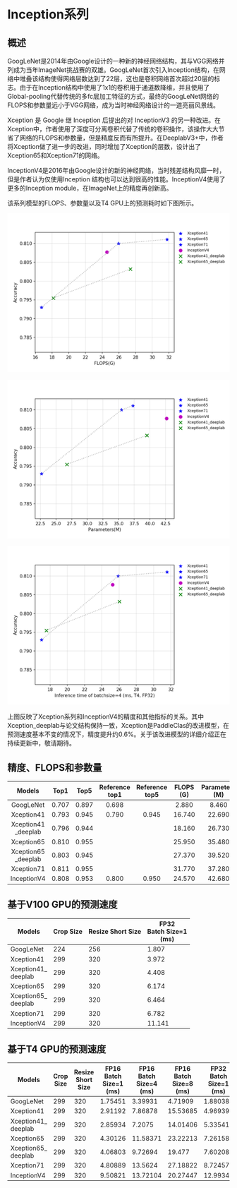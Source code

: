 # Inception系列

## 概述

GoogLeNet是2014年由Google设计的一种新的神经网络结构，其与VGG网络并列成为当年ImageNet挑战赛的双雄。GoogLeNet首次引入Inception结构，在网络中堆叠该结构使得网络层数达到了22层，这也是卷积网络首次超过20层的标志。由于在Inception结构中使用了1x1的卷积用于通道数降维，并且使用了Global-pooling代替传统的多fc层加工特征的方式，最终的GoogLeNet网络的FLOPS和参数量远小于VGG网络，成为当时神经网络设计的一道亮丽风景线。

Xception 是 Google 继 Inception 后提出的对 InceptionV3 的另一种改进。在Xception中，作者使用了深度可分离卷积代替了传统的卷积操作，该操作大大节省了网络的FLOPS和参数量，但是精度反而有所提升。在DeeplabV3+中，作者将Xception做了进一步的改进，同时增加了Xception的层数，设计出了Xception65和Xception71的网络。

InceptionV4是2016年由Google设计的新的神经网络，当时残差结构风靡一时，但是作者认为仅使用Inception 结构也可以达到很高的性能。InceptionV4使用了更多的Inception module，在ImageNet上的精度再创新高。


该系列模型的FLOPS、参数量以及T4 GPU上的预测耗时如下图所示。

![](../../images/models/T4_benchmark/t4.fp32.bs4.Inception.flops.png)

![](../../images/models/T4_benchmark/t4.fp32.bs4.Inception.params.png)

![](../../images/models/T4_benchmark/t4.fp32.bs4.Inception.png)

上图反映了Xception系列和InceptionV4的精度和其他指标的关系。其中Xception_deeplab与论文结构保持一致，Xception是PaddleClas的改进模型，在预测速度基本不变的情况下，精度提升约0.6%。关于该改进模型的详细介绍正在持续更新中，敬请期待。



## 精度、FLOPS和参数量

| Models             | Top1   | Top5   | Reference<br>top1 | Reference<br>top5 | FLOPS<br>(G) | Parameters<br>(M) |
|:--:|:--:|:--:|:--:|:--:|:--:|:--:|
| GoogLeNet          | 0.707  | 0.897  | 0.698             |                   | 2.880        | 8.460             |
| Xception41         | 0.793  | 0.945  | 0.790             | 0.945             | 16.740       | 22.690            |
| Xception41<br>_deeplab | 0.796  | 0.944  |                   |                   | 18.160       | 26.730            |
| Xception65         | 0.810  | 0.955  |                   |                   | 25.950       | 35.480            |
| Xception65<br>_deeplab | 0.803  | 0.945  |                   |                   | 27.370       | 39.520            |
| Xception71         | 0.811  | 0.955  |                   |                   | 31.770       | 37.280            |
| InceptionV4        | 0.808  | 0.953  | 0.800             | 0.950             | 24.570       | 42.680            |



## 基于V100 GPU的预测速度

| Models                 | Crop Size | Resize Short Size | FP32<br>Batch Size=1<br>(ms) |
|------------------------|-----------|-------------------|--------------------------|
| GoogLeNet              | 224       | 256               | 1.807                    |
| Xception41             | 299       | 320               | 3.972                    |
| Xception41_<br>deeplab | 299       | 320               | 4.408                    |
| Xception65             | 299       | 320               | 6.174                    |
| Xception65_<br>deeplab | 299       | 320               | 6.464                    |
| Xception71             | 299       | 320               | 6.782                    |
| InceptionV4            | 299       | 320               | 11.141                   |



## 基于T4 GPU的预测速度

| Models             | Crop Size | Resize Short Size | FP16<br>Batch Size=1<br>(ms) | FP16<br>Batch Size=4<br>(ms) | FP16<br>Batch Size=8<br>(ms) | FP32<br>Batch Size=1<br>(ms) | FP32<br>Batch Size=4<br>(ms) | FP32<br>Batch Size=8<br>(ms) |
|--------------------|-----------|-------------------|------------------------------|------------------------------|------------------------------|------------------------------|------------------------------|------------------------------|
| GoogLeNet          | 299       | 320               | 1.75451                      | 3.39931                      | 4.71909                      | 1.88038                      | 4.48882                      | 6.94035                      |
| Xception41         | 299       | 320               | 2.91192                      | 7.86878                      | 15.53685                     | 4.96939                      | 17.01361                     | 32.67831                     |
| Xception41_<br>deeplab | 299       | 320               | 2.85934                      | 7.2075                       | 14.01406                     | 5.33541                      | 17.55938                     | 33.76232                     |
| Xception65         | 299       | 320               | 4.30126                      | 11.58371                     | 23.22213                     | 7.26158                      | 25.88778                     | 53.45426                     |
| Xception65_<br>deeplab | 299       | 320               | 4.06803                      | 9.72694                      | 19.477                       | 7.60208                      | 26.03699                     | 54.74724                     |
| Xception71         | 299       | 320               | 4.80889                      | 13.5624                      | 27.18822                     | 8.72457                      | 31.55549                     | 69.31018                     |
| InceptionV4        | 299       | 320               | 9.50821                      | 13.72104                     | 20.27447                     | 12.99342                     | 25.23416                     | 43.56121                     |
